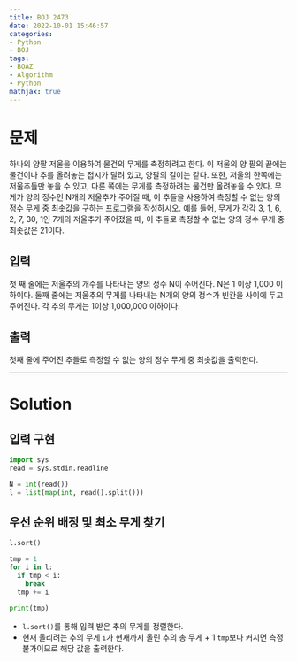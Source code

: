 ```yaml
---
title: BOJ 2473
date: 2022-10-01 15:46:57
categories:
- Python
- BOJ
tags:
- BOAZ
- Algorithm
- Python
mathjax: true
---
```

# 문제

하나의 양팔 저울을 이용하여 물건의 무게를 측정하려고 한다. 이 저울의 양 팔의 끝에는 물건이나 추를 올려놓는 접시가 달려 있고, 양팔의 길이는 같다. 또한, 저울의 한쪽에는 저울추들만 놓을 수 있고, 다른 쪽에는 무게를 측정하려는 물건만 올려놓을 수 있다.
무게가 양의 정수인 N개의 저울추가 주어질 때, 이 추들을 사용하여 측정할 수 없는 양의 정수 무게 중 최솟값을 구하는 프로그램을 작성하시오.
예를 들어, 무게가 각각 3, 1, 6, 2, 7, 30, 1인 7개의 저울추가 주어졌을 때, 이 추들로 측정할 수 없는 양의 정수 무게 중 최솟값은 21이다. 

## 입력

첫 째 줄에는 저울추의 개수를 나타내는 양의 정수 N이 주어진다. N은 1 이상 1,000 이하이다. 둘째 줄에는 저울추의 무게를 나타내는 N개의 양의 정수가 빈칸을 사이에 두고 주어진다. 각 추의 무게는 1이상 1,000,000 이하이다.

## 출력

첫째 줄에 주어진 추들로 측정할 수 없는 양의 정수 무게 중 최솟값을 출력한다.

<!-- More -->

***

# Solution

## 입력 구현

~~~python
import sys
read = sys.stdin.readline

N = int(read())
l = list(map(int, read().split()))
~~~

## 우선 순위 배정 및 최소 무게 찾기

~~~python
l.sort()

tmp = 1
for i in l:
  if tmp < i:
    break
  tmp += i

print(tmp)
~~~

+ `l.sort()`를 통해 입력 받은 추의 무게를 정렬한다.
+ 현재 올리려는 추의 무게 `i`가 현재까지 올린 추의 총 무게 + 1 `tmp`보다 커지면 측정 불가이므로 해당 값을 출력한다.